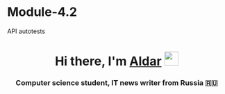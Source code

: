 # Module-4.2
API autotests
<h1 align="center">Hi there, I'm <a href="https://daniilshat.ru/" target="_blank">Aldar</a> 
<img src="[https://github.com/blackcater/blackcater/raw/main/images/Hi.gif](https://github.com/AldaDyrroth)" height="32"/></h1>
<h3 align="center">Computer science student, IT news writer from Russia 🇷🇺</h3>

